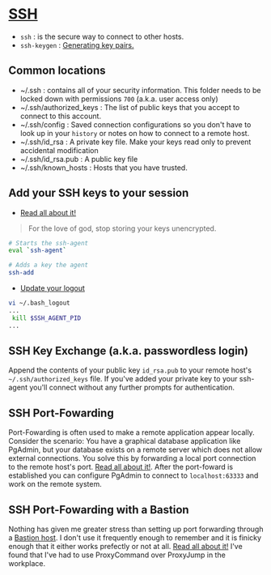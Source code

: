 # [SSH](https://www.ssh.com/ssh/)
* `ssh` :  is the secure way to connect to other hosts. 
* `ssh-keygen` : [Generating key pairs.](https://docs.github.com/en/free-pro-team@latest/github/authenticating-to-github/generating-a-new-ssh-key-and-adding-it-to-the-ssh-agent)

## Common locations
* ~/.ssh : contains all of your security information. This folder needs to be locked down with permissions `700` (a.k.a. user access only)
* ~/.ssh/authorized_keys : The list of public keys that you accept to connect to this account.
* ~/.ssh/config : Saved connection configurations so you don't have to look up in your `history` or notes on how to connect to a remote host.
* ~/.ssh/id_rsa : A private key file. Make your keys read only to prevent accidental modification
* ~/.ssh/id_rsa.pub : A public key file
* ~/.ssh/known_hosts : Hosts that you have trusted.


## Add your SSH keys to your session
* [Read all about it!](https://www.ssh.com/ssh/agent)
> For the love of god, stop storing your keys unencrypted.
```bash
# Starts the ssh-agent
eval `ssh-agent`

# Adds a key the agent
ssh-add
```
* [Update your logout](https://kb.iu.edu/d/aeww)
```bash
vi ~/.bash_logout
...
 kill $SSH_AGENT_PID
...
```

## SSH Key Exchange (a.k.a. passwordless login)
Append the contents of your public key `id_rsa.pub` to your remote host's `~/.ssh/authorized_keys` file. If you've added your private key to your ssh-agent you'll connect without any further prompts for authentication.

## SSH Port-Fowarding
Port-Fowarding is often used to make a remote application appear locally. Consider the scenario: You have a graphical database application like PgAdmin, but your database exists on a remote server which does not allow external connections. You solve this by forwarding a local port connection to the remote host's port. [Read all about it!](https://www.postgresql.org/docs/current/ssh-tunnels.html). After the port-foward is established you can configure PgAdmin to connect to `localhost:63333` and work on the remote system.

## SSH Port-Fowarding with a Bastion
Nothing has given me greater stress than setting up port forwarding through a [Bastion host](https://en.wikipedia.org/wiki/Bastion_host). I don't use it frequently enough to remember and it is finicky enough that it either works prefectly or not at all. [Read all about it!](https://www.redhat.com/sysadmin/ssh-proxy-bastion-proxyjump) I've found that I've had to use ProxyCommand over ProxyJump in the workplace.
